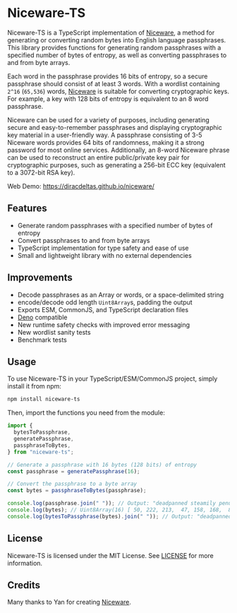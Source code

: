 # Niceware-TS

Niceware-TS is a TypeScript implementation of
[Niceware](https://github.com/diracdeltas/niceware), a method for generating or
converting random bytes into English language passphrases. This library provides
functions for generating random passphrases with a specified number of bytes of
entropy, as well as converting passphrases to and from byte arrays.

Each word in the passphrase provides 16 bits of entropy, so a secure passphrase
should consist of at least 3 words. With a wordlist containing `2^16` (`65,536`)
words, [Niceware](https://github.com/diracdeltas/niceware) is suitable for
converting cryptographic keys. For example, a key with 128 bits of entropy is
equivalent to an 8 word passphrase.

Niceware can be used for a variety of purposes, including generating secure and
easy-to-remember passphrases and displaying cryptographic key material in a
user-friendly way. A passphrase consisting of 3-5 Niceware words provides 64
bits of randomness, making it a strong password for most online services.
Additionally, an 8-word Niceware phrase can be used to reconstruct an entire
public/private key pair for cryptographic purposes, such as generating a 256-bit
ECC key (equivalent to a 3072-bit RSA key).

Web Demo: <https://diracdeltas.github.io/niceware/>

## Features

- Generate random passphrases with a specified number of bytes of entropy
- Convert passphrases to and from byte arrays
- TypeScript implementation for type safety and ease of use
- Small and lightweight library with no external dependencies

## Improvements

- Decode passphrases as an Array or words, or a space-delimited string
- encode/decode odd length `Uint8Array`s, padding the output
- Exports ESM, CommonJS, and TypeScript declaration files
- [Deno](https://deno.land) compatible
- New runtime safety checks with improved error messaging
- New wordlist sanity tests
- Benchmark tests

## Usage

To use Niceware-TS in your TypeScript/ESM/CommonJS project, simply install it
from npm:

```sh
npm install niceware-ts
```

Then, import the functions you need from the module:

```typescript
import {
  bytesToPassphrase,
  generatePassphrase,
  passphraseToBytes,
} from "niceware-ts";

// Generate a passphrase with 16 bytes (128 bits) of entropy
const passphrase = generatePassphrase(16);

// Convert the passphrase to a byte array
const bytes = passphraseToBytes(passphrase);

console.log(passphrase.join(" ")); // Output: "deadpanned steamily penuriously geometry elusion trainload camelback inexcusable"
console.log(bytes); // Uint8Array(16) [ 50, 222, 213,  47, 158, 168,  89,  37,  67, 191, 229, 223,  27, 197, 109, 85 ]
console.log(bytesToPassphrase(bytes).join(" ")); // Output: "deadpanned steamily penuriously geometry elusion trainload camelback inexcusable"
```

## License

Niceware-TS is licensed under the MIT License. See
[LICENSE](https://github.com/grempe/niceware-ts/blob/main/LICENSE) for more
information.

## Credits

Many thanks to Yan for creating
[Niceware](https://github.com/diracdeltas/niceware).
